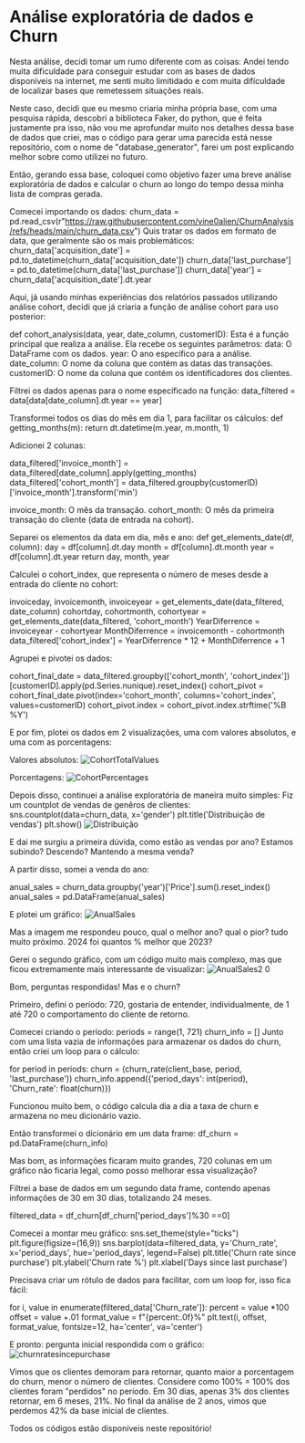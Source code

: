 # Análise exploratória de dados e Churn

Nesta análise, decidi tomar um rumo diferente com as coisas: Andei tendo muita dificuldade para conseguir estudar com as bases de dados disponíveis na internet, me senti muito limitidado e com muita difículdade de localizar bases que remetessem situações reais.

Neste caso, decidi que eu mesmo criaria minha própria base, com uma pesquisa rápida, descobri a biblioteca Faker, do python, que é feita justamente pra isso, não vou me aprofundar muito nos detalhes dessa base de dados que criei, mas o código para gerar uma parecida está nesse repositório, com o nome de "database_generator", farei um post explicando melhor sobre como utilizei no futuro.

Então, gerando essa base, coloquei como objetivo fazer uma breve análise exploratória de dados e calcular o churn ao longo do tempo dessa minha lista de compras gerada. 

Comecei importando os dados: 
churn_data = pd.read_csv(r"https://raw.githubusercontent.com/vine0alien/ChurnAnalysis/refs/heads/main/churn_data.csv")
Quis tratar os dados em formato de data, que geralmente são os mais problemáticos:
churn_data['acquisition_date'] = pd.to_datetime(churn_data['acquisition_date'])
churn_data['last_purchase'] = pd.to_datetime(churn_data['last_purchase'])
churn_data['year'] = churn_data['acquisition_date'].dt.year

Aqui, já usando minhas experiências dos relatórios passados utilizando análise cohort, decidi que já criaria a função de análise cohort para uso posterior: 

def cohort_analysis(data, year, date_column, customerID):
Esta é a função principal que realiza a análise. Ela recebe os seguintes parâmetros:
data: O DataFrame com os dados.
year: O ano específico para a análise.
date_column: O nome da coluna que contém as datas das transações.
customerID: O nome da coluna que contém os identificadores dos clientes.

Filtrei os dados apenas para o nome especificado na função: 
data_filtered = data[data[date_column].dt.year == year]

Transformei todos os dias do mês em dia 1, para facilitar os cálculos:
def getting_months(m):
    return dt.datetime(m.year, m.month, 1)

Adicionei 2 colunas:

data_filtered['invoice_month'] = data_filtered[date_column].apply(getting_months)
data_filtered['cohort_month'] = data_filtered.groupby(customerID)['invoice_month'].transform('min')

invoice_month: O mês da transação.
cohort_month: O mês da primeira transação do cliente (data de entrada na cohort).

Separei os elementos da data em dia, mês e ano: 
def get_elements_date(df, column):
    day = df[column].dt.day
    month = df[column].dt.month
    year = df[column].dt.year
    return day, month, year

Calculei o cohort_index, que representa o número de meses desde a entrada do cliente no cohort:

invoiceday, invoicemonth, invoiceyear = get_elements_date(data_filtered, date_column)
cohortday, cohortmonth, cohortyear = get_elements_date(data_filtered, 'cohort_month')
YearDiferrence = invoiceyear - cohortyear
MonthDiferrence = invoicemonth - cohortmonth
data_filtered['cohort_index'] = YearDiferrence * 12 + MonthDiferrence + 1

Agrupei e pivotei os dados:

cohort_final_date = data_filtered.groupby(['cohort_month', 'cohort_index'])[customerID].apply(pd.Series.nunique).reset_index()
cohort_pivot = cohort_final_date.pivot(index='cohort_month', columns='cohort_index', values=customerID)
cohort_pivot.index = cohort_pivot.index.strftime('%B %Y')

E por fim, plotei os dados em 2 visualizações, uma com valores absolutos, e uma com as porcentagens:

Valores absolutos:
![CohortTotalValues](https://github.com/user-attachments/assets/f333f511-f234-49d6-bcc9-175f932b1645)

Porcentagens: 
![CohortPercentages](https://github.com/user-attachments/assets/8dc257aa-4825-4186-aa4f-d5c9e403b506)


Depois disso, continuei a análise exploratória de maneira muito simples:
Fiz um countplot de vendas de genêros de clientes: 
sns.countplot(data=churn_data, x='gender')
plt.title('Distribuição de vendas')
plt.show()
![Distribuição](https://github.com/user-attachments/assets/9889daa3-5236-46e5-9f3b-3cf1777a11d5)

E dai me surgiu a primeira dúvida, como estão as vendas por ano? Estamos subindo? Descendo? Mantendo a mesma venda?

A partir disso, somei a venda do ano:

anual_sales = churn_data.groupby('year')['Price'].sum().reset_index()
anual_sales = pd.DataFrame(anual_sales)

E plotei um gráfico:
![AnualSales](https://github.com/user-attachments/assets/3ac5a08b-a1c2-444c-b2d1-d42716be1083)

Mas a imagem me respondeu pouco, qual o melhor ano? qual o pior? tudo muito próximo. 2024 foi quantos % melhor que 2023?

Gerei o segundo gráfico, com um código muito mais complexo, mas que ficou extremamente mais interessante de visualizar:
![AnualSales2 0](https://github.com/user-attachments/assets/1eebb149-26c2-4a47-959b-b754a72aa038)

Bom, perguntas respondidas! Mas e o churn?

Primeiro, defini o período: 720, gostaria de entender, individualmente, de 1 até 720 o comportamento do cliente de retorno.

Comecei criando o período:
periods = range(1, 721)
churn_info = []
Junto com uma lista vazia de informações para armazenar os dados do churn, então criei um loop para o cálculo:

for period in periods:
    churn = (churn_rate(client_base, period, 'last_purchase'))
    churn_info.append({'period_days': int(period), 'Churn_rate': float(churn)})

Funcionou muito bem, o código calcula dia a dia a taxa de churn e armazena no meu dicionário vazio.

Então transformei o dicionário em um data frame:
df_churn = pd.DataFrame(churn_info)

Mas bom, as informações ficaram muito grandes, 720 colunas em um gráfico não ficaria legal, como posso melhorar essa visualização?

Filtrei a base de dados em um segundo data frame, contendo apenas informações de 30 em 30 dias, totalizando 24 meses.

filtered_data = df_churn[df_churn['period_days']%30 ==0]

Comecei a montar meu gráfico:
sns.set_theme(style="ticks")
plt.figure(figsize=(16,9))
sns.barplot(data=filtered_data, y='Churn_rate', x='period_days', hue='period_days', legend=False)
plt.title('Churn rate since purchase')
plt.ylabel('Churn rate %')
plt.xlabel('Days since last purchase')

Precisava criar um rótulo de dados para facilitar, com um loop for, isso fica fácil:

for i, value in enumerate(filtered_data['Churn_rate']):
    percent = value *100
    offset = value +.01
    format_value = f"{percent:.0f}%"
    plt.text(i, offset, format_value, fontsize=12, ha='center', va='center')

E pronto: pergunta inicial respondida com o gráfico:
![churnratesincepurchase](https://github.com/user-attachments/assets/d12265c3-4381-4445-98c6-f76ea8790a4e)

Vimos que os clientes demoram para retornar, quanto maior a porcentagem do churn, menor o número de clientes.
Considere como 100% = 100% dos clientes foram "perdidos" no período.
Em 30 dias, apenas 3% dos clientes retornar, em 6 meses, 21%.
No final da análise de 2 anos, vimos que perdemos 42% da base inicial de clientes.

Todos os códigos estão disponíveis neste repositório!

